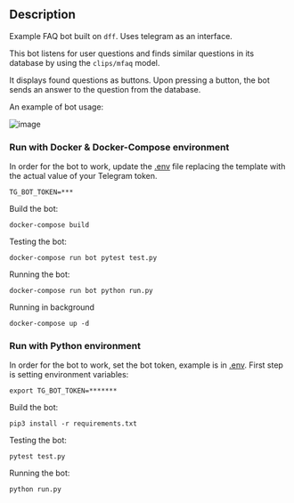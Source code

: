 ## Description

Example FAQ bot built on `dff`. Uses telegram as an interface.

This bot listens for user questions and finds similar questions in its database by using the `clips/mfaq` model.

It displays found questions as buttons. Upon pressing a button, the bot sends an answer to the question from the database.


An example of bot usage:

![image](https://user-images.githubusercontent.com/61429541/219064505-20e67950-cb88-4cff-afa5-7ce608e1282c.png)

### Run with Docker & Docker-Compose environment

In order for the bot to work, update the [.env](.env) file replacing the template with the actual value of your Telegram token.

```
TG_BOT_TOKEN=***
```

Build the bot:
```commandline
docker-compose build
```
Testing the bot:
```commandline
docker-compose run bot pytest test.py
```

Running the bot:
```commandline
docker-compose run bot python run.py
```

Running in background
```commandline
docker-compose up -d
```
### Run with Python environment
In order for the bot to work, set the bot token, example is in [.env](.env.example). First step is setting environment variables:
```
export TG_BOT_TOKEN=*******
```

Build the bot:
```commandline
pip3 install -r requirements.txt
```
Testing the bot:
```commandline
pytest test.py
```

Running the bot:
```commandline
python run.py
```